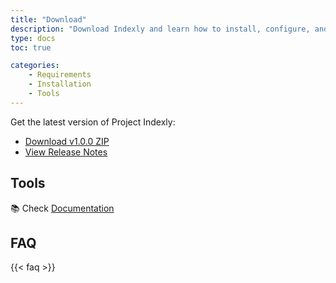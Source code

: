```yaml
---
title: "Download"
description: "Download Indexly and learn how to install, configure, and troubleshoot it on Windows, macOS, and Linux."
type: docs
toc: true

categories:
    - Requirements
    - Installation
    - Tools
---
```



Get the latest version of Project Indexly:

- [Download v1.0.0 ZIP](https://github.com/kimsgent/project-indexly/archive/refs/tags/v1.0.0.zip)
- [View Release Notes](/releases/_index.en.md)

## Tools


📚 Check [Documentation](/en/documentation/)  


## FAQ

{{< faq >}}


